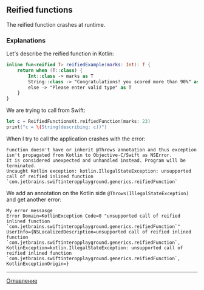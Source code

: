 ## Reified functions

The reified function crashes at runtime.

### Explanations

Let's describe the reified function in Kotlin:

```kotlin
inline fun<reified T> reifiedExample(marks: Int): T {
    return when (T::class) {
        Int::class -> marks as T
        String::class -> "Congratulations! you scored more than 90%" as T
        else -> "Please enter valid type" as T
    }
}
```

We are trying to call from Swift:

```swift
let c = ReifiedFunctionsKt.reifiedFunction(marks: 23)
print("c = \(String(describing: c))")
```

When I try to call the application crashes with the error:

```
Function doesn't have or inherit @Throws annotation and thus exception isn't propagated from Kotlin to Objective-C/Swift as NSError.
It is considered unexpected and unhandled instead. Program will be terminated.
Uncaught Kotlin exception: kotlin.IllegalStateException: unsupported call of reified inlined function `com.jetbrains.swiftinteropplayground.generics.reifiedFunction`
```

We add an annotation on the Kotlin side `@Throws(IllegalStateException)` and get another error:

```
My error messasge 
Error Domain=KotlinException Code=0 "unsupported call of reified inlined function `com.jetbrains.swiftinteropplayground.generics.reifiedFunction`" 
UserInfo={NSLocalizedDescription=unsupported call of reified inlined function `com.jetbrains.swiftinteropplayground.generics.reifiedFunction`, 
KotlinException=kotlin.IllegalStateException: unsupported call of reified inlined function `com.jetbrains.swiftinteropplayground.generics.reifiedFunction`, 
KotlinExceptionOrigin=}
```

---
[Оглавление](/README.md)